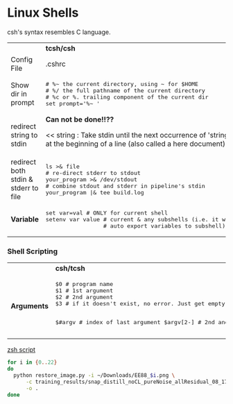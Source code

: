 # Linux Shells

csh's syntax resembles C language.

<table>
<tr>
<td></td><td><b>tcsh/csh</b></td>
<td><b>bash</b></td>
</tr>
<tr>
<td>Config File</td>
<td>.cshrc</td>
<td>.bashrc</td>
</tr>
<tr>
<td>Show dir in prompt</td>
<td>
<pre lang="shell">
# %~ the current directory, using ~ for $HOME
# %/ the full pathname of the current directory
# %c or %. trailing component of the current dir
set prompt='%~ '
</pre>
</td>
<td><span style="font-weight:bold">bash</span></td>
</tr>

<tr>
<td>redirect string to stdin</td>
<td>
<b>Can not be done!!??</b>

<< string : Take stdin until the next occurrence of 'string' at the beginning
of a line (also called a here document)
</td>
<td>
<code>sed 's/:/ /' <<< $LD_LIBRARY_PATH</code>
</td>
</tr>

<tr>
<td>redirect both stdin & stderr to file</td>
<td> 
<pre lang="shell">
ls >& file
# re-direct stderr to stdout
your_program >& /dev/stdout
# combine stdout and stderr in pipeline's stdin
your_program |& tee build.log
</pre> 
</td>
<td>
<code>cmd >>file.txt 2>&1 # stderr 2> to the file std is using</code>
</td>
</tr>
<tr>
<td><span style="font-weight:bold">Variable</span></td>
<td>
<pre lang="shell">
set var=val # ONLY for current shell
setenv var value # current & any subshells (i.e. it will
                 # auto export variables to subshell)
</pre>
</td>
<td>
<pre lang="shell">
export var=val
</pre>
</td>
</tr>
</table>

### Shell Scripting

<table>
  <tr>
    <td></td><td><b>csh/tcsh</b></td><td><b>Bash</b></td>
  </tr>
  <tr>
    <td><b>Arguments</b></td>
    <td>
    <pre lang="sh">
$0 # program name
$1 # 1st argument
$2 # 2nd argument
$3 # if it doesn't exist, no error. Just get empty

$#argv     # index of last argument
$argv[2-]  # 2nd and on argument
    </pre>
    </td>
    <td>
    <pre lang="perl">
    </pre>
    </td>        
  </tr>
</table>

[zsh script](https://linuxhint.com/for-loops-zsh-script/)
```sh
for i in {0..22}
do
  python restore_image.py -i ~/Downloads/EE88_$i.png \
      -c training_results/snap_distill_noCL_pureNoise_allResidual_08_17.build_distillation_generator_3c.last.ckpt \
      -o .
done
```
